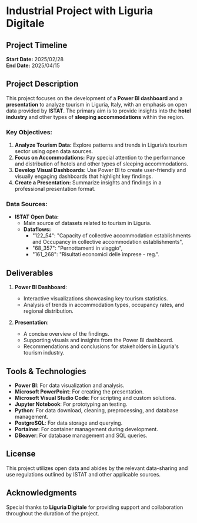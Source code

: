 # Industrial Project with Liguria Digitale

## Project Timeline
**Start Date:** 2025/02/28  
**End Date:** 2025/04/15  

## Project Description
This project focuses on the development of a **Power BI dashboard** and a **presentation** to analyze tourism in Liguria, Italy, with an emphasis on open data provided by **ISTAT**. The primary aim is to provide insights into the **hotel industry** and other types of **sleeping accommodations** within the region.

### Key Objectives:
1. **Analyze Tourism Data:** Explore patterns and trends in Liguria’s tourism sector using open data sources.  
2. **Focus on Accommodations:** Pay special attention to the performance and distribution of hotels and other types of sleeping accommodations.  
3. **Develop Visual Dashboards:** Use Power BI to create user-friendly and visually engaging dashboards that highlight key findings.  
4. **Create a Presentation:** Summarize insights and findings in a professional presentation format.

### Data Sources:
- **ISTAT Open Data:**
  - Main source of datasets related to tourism in Liguria.
  - **Dataflows:**
      - "122_54": "Capacity of collective accommodation establishments and Occupancy in collective accommodation establishments",
      - "68_357": "Pernottamenti  in viaggio",
      - "161_268": "Risultati economici delle imprese - reg.".

## Deliverables
1. **Power BI Dashboard**:  
   - Interactive visualizations showcasing key tourism statistics.  
   - Analysis of trends in accommodation types, occupancy rates, and regional distribution.
   
2. **Presentation**:  
   - A concise overview of the findings.  
   - Supporting visuals and insights from the Power BI dashboard.  
   - Recommendations and conclusions for stakeholders in Liguria's tourism industry.

## Tools & Technologies
- **Power BI**: For data visualization and analysis.  
- **Microsoft PowerPoint**: For creating the presentation.  
- **Microsoft Visual Studio Code**: For scripting and custom solutions.  
- **Jupyter Notebook**: For prototyping an testing.
- **Python**: For data download, cleaning, preprocessing, and database management.
- **PostgreSQL**: For data storage and querying.  
- **Portainer**: For container management during development.  
- **DBeaver**: For database management and SQL queries.

## License
This project utilizes open data and abides by the relevant data-sharing and use regulations outlined by ISTAT and other applicable sources.

## Acknowledgments
Special thanks to **Liguria Digitale** for providing support and collaboration throughout the duration of the project.
